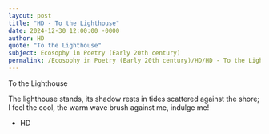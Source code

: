 ```yaml
---
layout: post
title: "HD - To the Lighthouse"
date: 2024-12-30 12:00:00 -0000
author: HD
quote: "To the Lighthouse"
subject: Ecosophy in Poetry (Early 20th century)
permalink: /Ecosophy in Poetry (Early 20th century)/HD/HD - To the Lighthouse
---
```


To the Lighthouse

   The lighthouse stands,
   its shadow  rests in tides
   scattered against the shore;
   I feel the cool, the warm wave
   brush against me, indulge me!


- HD
